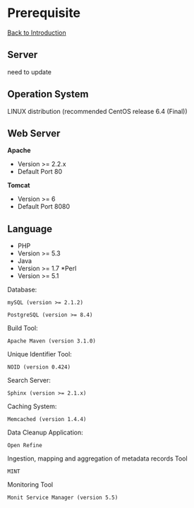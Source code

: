 Prerequisite
===
[Back to Introduction](../README.md)

Server
-------
need to update

Operation System
-----------
	
LINUX distribution (recommended CentOS release 6.4 (Final)) 

Web Server
-----------	

**Apache** 
	
* Version >= 2.2.x
* Default Port	80

**Tomcat** 	

* Version >= 6
* Default Port	8080

Language
---------
	
* PHP
 * Version >= 5.3
* Java
 * Version >= 1.7
*Perl
 * Version >= 5.1

	

Database:

	mySQL (version >= 2.1.2)

	PostgreSQL (version >= 8.4)


Build Tool:

	Apache Maven (version 3.1.0)

Unique Identifier Tool:
	
	NOID (version 0.424)

Search Server:

	Sphinx (version >= 2.1.x)

Caching System:

	Memcached (version 1.4.4)

Data Cleanup Application:

	Open Refine

Ingestion, mapping and aggregation of metadata records Tool
	
	MINT

Monitoring Tool
	
	Monit Service Manager (version 5.5)



